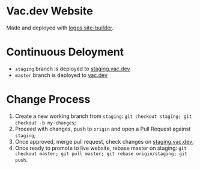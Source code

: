 # Vac.dev Website

Made and deployed with [logos site-builder](https://github.com/acid-info/logos-site-builder).

# Continuous Deloyment

- `staging` branch is deployed to [staging.vac.dev](https://staging.vac.dev)
- `master` branch is deployed to [vac.dev](https://vac.dev)

# Change Process

1. Create a new working branch from `staging`: `git checkout staging; git checkout -b my-changes`;
2. Proceed with changes, push to `origin` and open a Pull Request against `staging`;
3. Once approved, merge pull request, check changes on [staging.vac.dev](https://staging.vac.dev);
4. Once ready to promote to live website, rebase master on staging: `git checkout master; git pull master; git rebase origin/staging; git push`.
